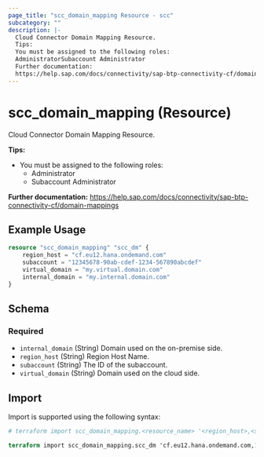 ```yaml
---
page_title: "scc_domain_mapping Resource - scc"
subcategory: ""
description: |-
  Cloud Connector Domain Mapping Resource.
  Tips:
  You must be assigned to the following roles:
  AdministratorSubaccount Administrator
  Further documentation:
  https://help.sap.com/docs/connectivity/sap-btp-connectivity-cf/domain-mappings
---
```


# scc_domain_mapping (Resource)

Cloud Connector Domain Mapping Resource.

__Tips:__
* You must be assigned to the following roles:
	* Administrator
	* Subaccount Administrator

__Further documentation:__
<https://help.sap.com/docs/connectivity/sap-btp-connectivity-cf/domain-mappings>

## Example Usage

```terraform
resource "scc_domain_mapping" "scc_dm" {
    region_host = "cf.eu12.hana.ondemand.com"
    subaccount = "12345678-90ab-cdef-1234-567890abcdef"
    virtual_domain = "my.virtual.domain.com"
    internal_domain = "my.internal.domain.com"
}
```

<!-- schema generated by tfplugindocs -->
## Schema

### Required

- `internal_domain` (String) Domain used on the on-premise side.
- `region_host` (String) Region Host Name.
- `subaccount` (String) The ID of the subaccount.
- `virtual_domain` (String) Domain used on the cloud side.

## Import

Import is supported using the following syntax:

```terraform
# terraform import scc_domain_mapping.<resource_name> '<region_host>,<subaccount>,<internal_domain>`

terraform import scc_domain_mapping.scc_dm 'cf.eu12.hana.ondemand.com,12345678-90ab-cdef-1234-567890abcdef,my.internal.domain.com'
```

